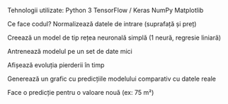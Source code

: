 Tehnologii utilizate:
Python 3
TensorFlow / Keras
NumPy
Matplotlib

Ce face codul?
Normalizează datele de intrare (suprafață și preț)

Creează un model de tip rețea neuronală simplă (1 neură, regresie liniară)

Antrenează modelul pe un set de date mici

Afișează evoluția pierderii în timp

Generează un grafic cu predicțiile modelului comparativ cu datele reale

Face o predicție pentru o valoare nouă (ex: 75 m²)
